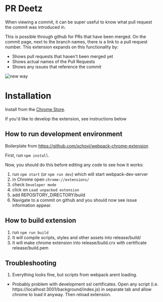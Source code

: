 # PR Deetz

When viewing a commit, it can be super useful to know what pull request the commit was introduced in.

This is possible through github for PRs that have been merged. On the commit page, next to the branch names, there is a link to a pull request number.  This extension expands on this functionality by:
- Shows pull requests that haven't been merged yet
- Shows actual names of the Pull Requests
- Shows any issues that reference the commit

![new way](https://www.evernote.com/shard/s318/sh/6fd2522f-28fd-470e-b7ba-898794734bab/85172cae3102dc657f6045b7d71ea073/deep/0/Screenshot%207/15/16,%2012:27%20PM.jpg)

# Installation

Install from the [Chrome Store](https://chrome.google.com/webstore/detail/prdeetz/mjljchhaghlgdbpmnangcifkfdccomjc). 

If you'd like to develop the extension, see instructions below

## How to run development environment

Boilerplate from https://github.com/schovi/webpack-chrome-extension

First, run `npm install`.

Now, you should do this before editing any code to see how it works:

1. run `npm start` (or `npm run dev`) which will start webpack-dev-server
2. in Chrome open `chrome://extensions/`
3. check `Developer mode`
4. click on `Load unpacked extension`
5. add REPOSITORY_DIRECTORY/build
6. Navigate to a commit on github and you should now see issue information appear.

## How to build extension

1. run `npm run build`
2. It will compile scripts, styles and other assets into release/build/
3. It will make chrome extension into release/build.crx with certificate release/build.pem

## Troubleshooting

1. Everything looks fine, but scripts from webpack arent loading.
  - Probably problem with development ssl certificates. Open any script (i.e. https://localhost:3001/background/index.js) in separate tab and allow chrome to load it anyway. Then reload extension.
